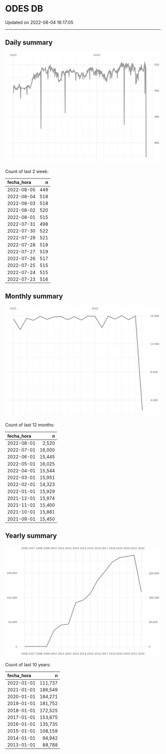 
# ODES DB

Updated on 2022-08-04 16:17:05

-----

## Daily summary

![](figures/unnamed-chunk-2-1.png)<!-- -->

Count of last 2 week:

| fecha\_hora |   n |
| :---------- | --: |
| 2022-08-05  | 449 |
| 2022-08-04  | 518 |
| 2022-08-03  | 518 |
| 2022-08-02  | 520 |
| 2022-08-01  | 515 |
| 2022-07-31  | 498 |
| 2022-07-30  | 522 |
| 2022-07-29  | 521 |
| 2022-07-28  | 519 |
| 2022-07-27  | 519 |
| 2022-07-26  | 517 |
| 2022-07-25  | 515 |
| 2022-07-24  | 515 |
| 2022-07-23  | 516 |

## Monthly summary

![](figures/unnamed-chunk-4-1.png)<!-- -->

Count of last 12 months:

| fecha\_hora |      n |
| :---------- | -----: |
| 2022-08-01  |  2,520 |
| 2022-07-01  | 16,000 |
| 2022-06-01  | 15,445 |
| 2022-05-01  | 16,025 |
| 2022-04-01  | 15,544 |
| 2022-03-01  | 15,951 |
| 2022-02-01  | 14,323 |
| 2022-01-01  | 15,929 |
| 2021-12-01  | 15,974 |
| 2021-11-01  | 15,400 |
| 2021-10-01  | 15,881 |
| 2021-09-01  | 15,450 |

## Yearly summary

![](figures/unnamed-chunk-6-1.png)<!-- -->

Count of last 10 years:

| fecha\_hora |       n |
| :---------- | ------: |
| 2022-01-01  | 111,737 |
| 2021-01-01  | 186,549 |
| 2020-01-01  | 184,271 |
| 2019-01-01  | 181,752 |
| 2018-01-01  | 172,525 |
| 2017-01-01  | 153,675 |
| 2016-01-01  | 135,735 |
| 2015-01-01  | 108,158 |
| 2014-01-01  |  94,942 |
| 2013-01-01  |  89,788 |
